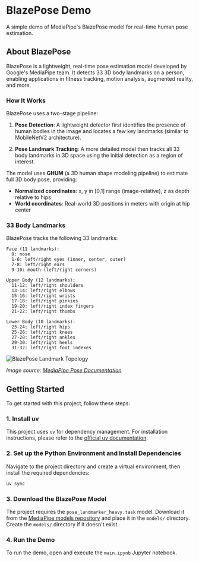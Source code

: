 # BlazePose Demo

A simple demo of MediaPipe's BlazePose model for real-time human pose estimation.

## About BlazePose

BlazePose is a lightweight, real-time pose estimation model developed by Google's MediaPipe team. It detects 33 3D body landmarks on a person, enabling applications in fitness tracking, motion analysis, augmented reality, and more.

### How It Works

BlazePose uses a two-stage pipeline:

1. **Pose Detection**: A lightweight detector first identifies the presence of human bodies in the image and locates a few key landmarks (similar to MobileNetV2 architecture).

2. **Pose Landmark Tracking**: A more detailed model then tracks all 33 body landmarks in 3D space using the initial detection as a region of interest.

The model uses **GHUM** (a 3D human shape modeling pipeline) to estimate full 3D body pose, providing:

- **Normalized coordinates**: x, y in [0,1] range (image-relative), z as depth relative to hips
- **World coordinates**: Real-world 3D positions in meters with origin at hip center

### 33 Body Landmarks

BlazePose tracks the following 33 landmarks:

```
Face (11 landmarks):
  0: nose
  1-6: left/right eyes (inner, center, outer)
  7-8: left/right ears
  9-10: mouth (left/right corners)

Upper Body (12 landmarks):
  11-12: left/right shoulders
  13-14: left/right elbows
  15-16: left/right wrists
  17-18: left/right pinkies
  19-20: left/right index fingers
  21-22: left/right thumbs

Lower Body (10 landmarks):
  23-24: left/right hips
  25-26: left/right knees
  27-28: left/right ankles
  29-30: left/right heels
  31-32: left/right foot indexes
```

![BlazePose Landmark Topology](https://ai.google.dev/static/mediapipe/images/solutions/pose_landmarks_index.png)

_Image source: [MediaPipe Pose Documentation](https://ai.google.dev/edge/mediapipe/solutions/vision/pose_landmarker)_

## Getting Started

To get started with this project, follow these steps:

### 1. Install uv

This project uses `uv` for dependency management. For installation instructions, please refer to the [official uv documentation](https://docs.astral.sh/uv/getting-started/installation/).

### 2. Set up the Python Environment and Install Dependencies

Navigate to the project directory and create a virtual environment, then install the required dependencies:

```bash
uv sync
```

### 3. Download the BlazePose Model

The project requires the `pose_landmarker_heavy.task` model. Download it from the [MediaPipe models repository](https://developers.google.com/mediapipe/solutions/vision/pose_landmarker/index#models) and place it in the `models/` directory. Create the `models/` directory if it doesn't exist.

### 4. Run the Demo

To run the demo, open and execute the `main.ipynb` Jupyter notebook.
